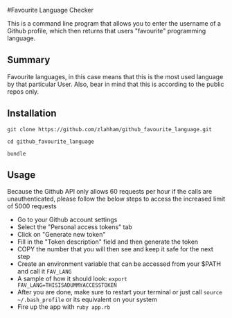 #Favourite Language Checker

This is a command line program that allows you to enter the username of a Github profile, which then returns that users "favourite" programming language.

Summary
-------

Favourite languages, in this case means that this is the most used language by that particular User. 
Also, bear in mind that this is according to the public repos only.


Installation
------------

```
git clone https://github.com/zlahham/github_favourite_language.git

cd github_favourite_language

bundle

```

Usage
-----
Because the Github API only allows 60 requests per hour if the calls are unauthenticated, please follow the below steps to access the increased limit of 5000 requests
- Go to your Github account settings
- Select the "Personal access tokens" tab
- Click on "Generate new token"
- Fill in the "Token description" field and then generate the token
- COPY the number that you will then see and keep it safe for the next step
- Create an environment variable that can be accessed from your $PATH and call it `FAV_LANG`
- A sample of how it should look: `export FAV_LANG=THISISADUMMYACCESSTOKEN`
- After you are done, make sure to restart your terminal or just call `source ~/.bash_profile` or its equivalent on your system
- Fire up the app with `ruby app.rb`


